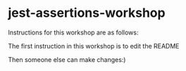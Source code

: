 # jest-assertions-workshop

Instructions for this workshop are as follows: 

The first instruction in this workshop is to edit the README

Then someone else can make changes:)
